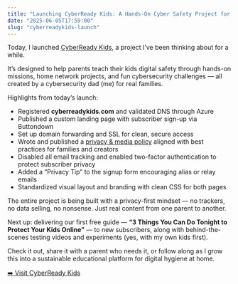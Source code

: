 ```yaml
---
title: "Launching CyberReady Kids: A Hands-On Cyber Safety Project for Families"
date: "2025-06-05T17:59:00"
slug: "cyberreadykids-launch"
---
```


<p>Today, I launched <a href="https://www.cyberreadykids.com" target="_blank">CyberReady Kids</a>, a project I’ve been thinking about for a while.</p>

<p>It’s designed to help parents teach their kids digital safety through hands-on missions, home network projects, and fun cybersecurity challenges — all created by a cybersecurity dad (me) for real families.</p>

<p>Highlights from today’s launch:</p>
<ul>
  <li>Registered <strong>cyberreadykids.com</strong> and validated DNS through Azure</li>
  <li>Published a custom landing page with subscriber sign-up via Buttondown</li>
  <li>Set up domain forwarding and SSL for clean, secure access</li>
  <li>Wrote and published a <a href="https://www.cyberreadykids.com/privacy.html" target="_blank">privacy & media policy</a> aligned with best practices for families and creators</li>
  <li>Disabled all email tracking and enabled two-factor authentication to protect subscriber privacy</li>
  <li>Added a “Privacy Tip” to the signup form encouraging alias or relay emails</li>
  <li>Standardized visual layout and branding with clean CSS for both pages</li>
</ul>

<p>The entire project is being built with a privacy-first mindset — no trackers, no data selling, no nonsense. Just real content from one parent to another.</p>

<p>Next up: delivering our first free guide — <strong>“3 Things You Can Do Tonight to Protect Your Kids Online”</strong> — to new subscribers, along with behind-the-scenes testing videos and experiments (yes, with my own kids first).</p>

<p>Check it out, share it with a parent who needs it, or follow along as I grow this into a sustainable educational platform for digital hygiene at home.</p>

<p><a href="https://www.cyberreadykids.com" target="_blank">➡️ Visit CyberReady Kids</a></p>
